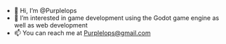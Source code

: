 - 👋 Hi, I’m @Purplelops
- 👀 I’m interested in game development using the Godot game engine as well as web development
- 📫 You can reach me at Purplelops@gmail.com

<!---
Purplelops/Purplelops is a ✨ special ✨ repository because its `README.md` (this file) appears on your GitHub profile.
You can click the Preview link to take a look at your changes.
--->

